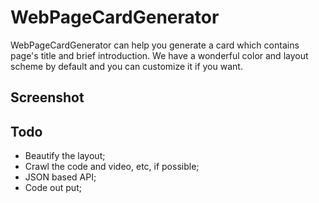 # WebPageCardGenerator

WebPageCardGenerator can help you generate a card which contains page's title and brief introduction. We have a wonderful color and layout scheme by default and you can customize it if you want.


## Screenshot


## Todo

+ Beautify the layout;
+ Crawl the code and video, etc, if possible;
+ JSON based API;
+ Code out put;
